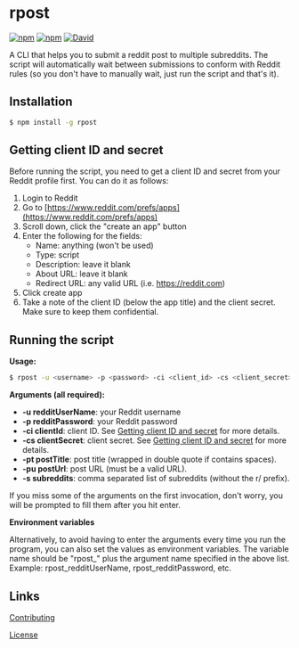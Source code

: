 # rpost

[![npm](https://img.shields.io/npm/dt/rpost.svg)](https://www.npmjs.com/package/rpost) [![npm](https://img.shields.io/npm/v/rpost.svg)](https://www.npmjs.com/package/rpost) [![David](https://img.shields.io/david/ctjong/rpost.svg)](https://www.npmjs.com/package/rpost)

A CLI that helps you to submit a reddit post to multiple subreddits. The script will automatically wait between submissions to conform with Reddit rules (so you don't have to manually wait, just run the script and that's it).

## Installation

```bash
$ npm install -g rpost
```

## Getting client ID and secret

Before running the script, you need to get a client ID and secret from your Reddit profile first. You can do it as follows:
1. Login to Reddit
2. Go to [https://www.reddit.com/prefs/apps](https://www.reddit.com/prefs/apps)
3. Scroll down, click the "create an app" button
4. Enter the following for the fields:
    - Name: anything (won't be used)
    - Type: script
    - Description: leave it blank
    - About URL: leave it blank
    - Redirect URL: any valid URL (i.e. https://reddit.com)
5. Click create app
6. Take a note of the client ID (below the app title) and the client secret. Make sure to keep them confidential.


## Running the script

**Usage:**
```bash
$ rpost -u <username> -p <password> -ci <client_id> -cs <client_secret> -pt <post_title> -pu <post_url> -s <subreddits>
```

**Arguments (all required):**
- **-u redditUserName**: your Reddit username
- **-p redditPassword**: your Reddit password
- **-ci clientId**: client ID. See [Getting client ID and secret](#getting-client-id-and-secret) for more details.
- **-cs clientSecret**: client secret. See [Getting client ID and secret](#getting-client-id-and-secret) for more details.
- **-pt postTitle**: post title (wrapped in double quote if contains spaces).
- **-pu postUrl**: post URL (must be a valid URL).
- **-s subreddits**: comma separated list of subreddits (without the r/ prefix).

If you miss some of the arguments on the first invocation, don't worry, you will be prompted to fill them after you hit enter.

**Environment variables**

Alternatively, to avoid having to enter the arguments every time you run the program, you can also set the values as environment
variables. The variable name should be "rpost_" plus the argument name specified in the above list.
Example: rpost_redditUserName, rpost_redditPassword, etc.


## Links

[Contributing](https://github.com/ctjong/rpost/tree/master/CONTRIBUTING.md)

[License](https://github.com/ctjong/rpost/tree/master/LICENSE)

